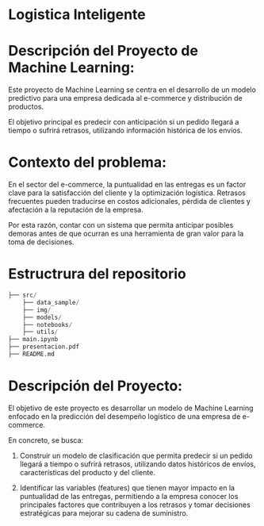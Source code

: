 # Logistica Inteligente

# Descripción del Proyecto de Machine Learning:

Este proyecto de Machine Learning se centra en el desarrollo de un modelo predictivo para una empresa dedicada al e-commerce y distribución de productos.

El objetivo principal es predecir con anticipación si un pedido llegará a tiempo o sufrirá retrasos, utilizando información histórica de los envíos.

# Contexto del problema:

En el sector del e-commerce, la puntualidad en las entregas es un factor clave para la satisfacción del cliente y la optimización logística.
Retrasos frecuentes pueden traducirse en costos adicionales, pérdida de clientes y afectación a la reputación de la empresa.

Por esta razón, contar con un sistema que permita anticipar posibles demoras antes de que ocurran es una herramienta de gran valor para la toma de decisiones.

# Estructrura del repositorio

```python
├── src/                
    ├── data_sample/    
    ├── img/           
    ├── models/         
    ├── notebooks/      
    ├── utils/          
├── main.ipynb          
├── presentacion.pdf    
├── README.md           
```

# Descripción del Proyecto:

El objetivo de este proyecto es desarrollar un modelo de Machine Learning enfocado en la predicción del desempeño logístico de una empresa de e-commerce.

En concreto, se busca:

1. Construir un modelo de clasificación que permita predecir si un pedido llegará a tiempo o sufrirá retrasos, utilizando datos históricos de envíos, características del producto y del cliente.

2. Identificar las variables (features) que tienen mayor impacto en la puntualidad de las entregas, permitiendo a la empresa conocer los principales factores que contribuyen a los retrasos y tomar decisiones estratégicas para mejorar su cadena de suministro.

